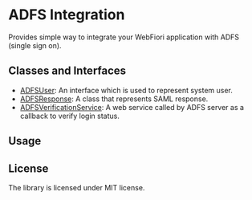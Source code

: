 # ADFS Integration
Provides simple way to integrate your WebFiori application with ADFS (single sign on).

## Classes and Interfaces
* [ADFSUser](https://github.com/OSHCO/adfs/blob/main/oshco/adfs/ADFSUser.php): An interface which is used to represent system user.
* [ADFSResponse](https://github.com/OSHCO/adfs/blob/main/oshco/adfs/ADFSResponse.php): A class that represents SAML response.
* [ADFSVerificationService](https://github.com/OSHCO/adfs/blob/main/oshco/adfs/ADFSVerificationService.php): A web service called by ADFS server as a callback to verify login status.

## Usage

## License
The library is licensed under MIT license.
